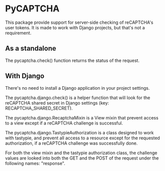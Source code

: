 PyCAPTCHA
=========

This package provide support for server-side checking of reCAPTCHA's user tokens.
It is made to work with Django projects, but that's not a requirement.


As a standalone
---------------

The pycaptcha.check() function returns the status of the request.


With Django
-----------

There's no need to install a Django application in your project settings.

The pycaptcha.django.check() is a helper function that will look for the reCAPTCHA shared secret in Django settings (key: RECAPTCHA\_SHARED\_SECRET).

The pycaptcha.django.RecaptchaMixin is a View mixin that prevent access to a view except if a reCAPTCHA challenge is successful.

The pycaptcha.django.TastypieAuthorization is a class designed to work with tastypie, and prevent all access to a resource except for the requested authorization, if a reCAPTCHA challenge was successfully done.

For both the view mixin and the tastypie authorization class, the challenge values are looked into both the GET and the POST of the request under the following names: "response".
